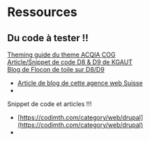 # Ressources

## Du code à tester !!

[Theming guide du theme ACQIA COG](https://github.com/acquia-pso/cog/tree/8.x-1.x/starterkit/_theming-guide)  
[Article/Snippet de code D8 & D9 de KGAUT](https://www.kgaut.net/sujets/drupal-9.html)  
[Blog de Flocon de toile sur D8/D9](https://www.flocondetoile.fr/blog)



* [Article de blog de cette agence web Suisse](https://antistatique-website-2020.vercel.app/blog)
* 
Snippet de code et articles !!!

* [https://codimth.com/category/web/drupal](https://codimth.com/category/web/drupal)
* 
